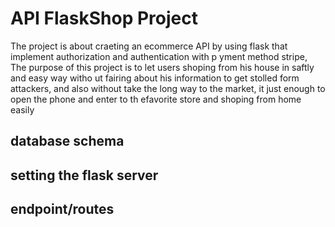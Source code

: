 # API FlaskShop Project

The project is about craeting an ecommerce API by using flask that implement authorization and authentication with p
yment method stripe, The purpose of this project is to let users shoping from his house in saftly and easy way witho
ut fairing about his information to get stolled form attackers, and also without take the long way to the market, it just enough to open the phone and enter to th efavorite store and shoping from home easily

## database schema


## setting the flask server


## endpoint/routes
